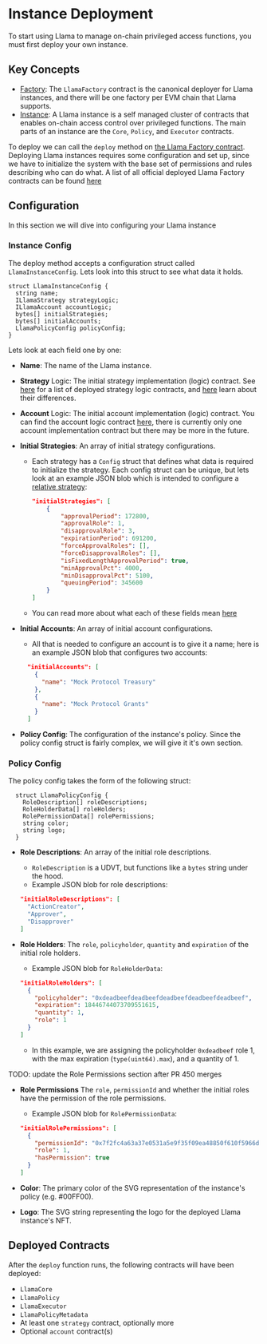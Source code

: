 # Instance Deployment

To start using Llama to manage on-chain privileged access functions, you must first deploy your own instance.

## Key Concepts

- [Factory](../src/LlamaFactory.sol): The `LlamaFactory` contract is the canonical deployer for Llama instances, and there will be one factory per EVM chain that Llama supports.
- [Instance]((https://github.com/llamaxyz/llama/blob/main/diagrams/llama-overview.png)): A Llama instance is a self managed cluster of contracts that enables on-chain access control over privileged functions. The main parts of an instance are the `Core`, `Policy`, and `Executor` contracts.

To deploy we can call the `deploy` method on [the Llama Factory contract](../src/LlamaFactory.sol).
Deploying Llama instances requires some configuration and set up, since we have to initialize the system with the base set of permissions and rules describing who can do what.
A list of all official deployed Llama Factory contracts can be found [here](../README.md#Deployments)

## Configuration

In this section we will dive into configuring your Llama instance

### Instance Config

The deploy method accepts a configuration struct called `LlamaInstanceConfig`.
Lets look into this struct to see what data it holds.

```solidity
struct LlamaInstanceConfig {
  string name;
  ILlamaStrategy strategyLogic;
  ILlamaAccount accountLogic;
  bytes[] initialStrategies;
  bytes[] initialAccounts;
  LlamaPolicyConfig policyConfig;
}
```

Lets look at each field one by one:

- **Name**: The name of the Llama instance.
- **Strategy** Logic: The initial strategy implementation (logic) contract. See [here]((../README.md#Deployments)) for a list of deployed strategy logic contracts, and [here](./strategy-comparison.md) learn about their differences.
- **Account** Logic: The initial account implementation (logic) contract. You can find the account logic contract [here]((../README.md#Deployments)), there is currently only one account implementation contract but there may be more in the future.
- **Initial Strategies**: An array of initial strategy configurations.
  - Each strategy has a `Config` struct that defines what data is required to initialize the strategy. Each config struct can be unique, but lets look at an example JSON blob which is intended to configure a [relative strategy](../src/strategies/relative/LlamaRelativeStrategyBase.sol):

    ```JSON
    "initialStrategies": [
        {
            "approvalPeriod": 172800,
            "approvalRole": 1,
            "disapprovalRole": 3,
            "expirationPeriod": 691200,
            "forceApprovalRoles": [],
            "forceDisapprovalRoles": [],
            "isFixedLengthApprovalPeriod": true,
            "minApprovalPct": 4000,
            "minDisapprovalPct": 5100,
            "queuingPeriod": 345600
        }
    ]
    ```

  - You can read more about what each of these fields mean [here](./strategies.md)
  
- **Initial Accounts**: An array of initial account configurations.
  - All that is needed to configure an account is to give it a name; here is an example JSON blob that configures two accounts:

  ```JSON
    "initialAccounts": [
      {
        "name": "Mock Protocol Treasury"
      },
      {
        "name": "Mock Protocol Grants"
      }
    ]
  ```

- **Policy Config**: The configuration of the instance's policy. Since the policy config struct is fairly complex, we will give it it's own section.

### Policy Config

The policy config takes the form of the following struct:

```solidity
  struct LlamaPolicyConfig {
    RoleDescription[] roleDescriptions;
    RoleHolderData[] roleHolders;
    RolePermissionData[] rolePermissions;
    string color;
    string logo;
  }
```

- **Role Descriptions**: An array of the initial role descriptions.
  - `RoleDescription` is a UDVT, but functions like a `bytes` string under the hood.
  - Example JSON blob for role descriptions:

  ```JSON
  "initialRoleDescriptions": [
    "ActionCreator",
    "Approver",
    "Disapprover"
  ]
  ```

- **Role Holders**: The `role`, `policyholder`, `quantity` and `expiration` of the initial role holders.
  - Example JSON blob for `RoleHolderData`:
  
  ```JSON
  "initialRoleHolders": [
    {
      "policyholder": "0xdeadbeefdeadbeefdeadbeefdeadbeefdeadbeef",
      "expiration": 18446744073709551615,
      "quantity": 1,
      "role": 1
    }
  ]
  ```

  - In this example, we are assigning the policyholder `0xdeadbeef` role 1, with the max expiration (`type(uint64).max`), and a quantity of 1.

TODO: update the Role Permissions section after PR 450 merges

- **Role Permissions** The `role`, `permissionId` and whether the initial roles have the permission of the role permissions.
  - Example JSON blob for `RolePermissionData`:
  
  ```JSON
  "initialRolePermissions": [
    {
      "permissionId": "0x7f2fc4a63a37e0531a5e9f35f09ea48850f610f5966d07b751f0a62c701cd7f5",
      "role": 1,
      "hasPermission": true
    }
  ]
  ```

- **Color**: The primary color of the SVG representation of the instance's policy (e.g. #00FF00).
- **Logo**: The SVG string representing the logo for the deployed Llama instance's NFT.

## Deployed Contracts

After the `deploy` function runs, the following contracts will have been deployed:

- `LlamaCore`
- `LlamaPolicy`
- `LlamaExecutor`
- `LlamaPolicyMetadata`
- At least one `strategy` contract, optionally more
- Optional `account` contract(s)
